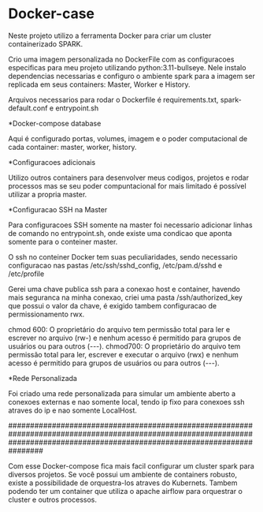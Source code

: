 # Docker-case
Neste projeto utilizo a ferramenta Docker para criar um cluster containerizado SPARK.

Crio uma imagem personalizada no DockerFile com as configuracoes especificas para meu projeto utilizando python:3.11-bullseye. Nele instalo dependencias necessarias e configuro o ambiente spark para a imagem ser replicada em seus containers: Master, Worker e History. 

Arquivos necessarios para rodar o Dockerfile é requirements.txt, spark-default.conf e entrypoint.sh  

*Docker-compose database

Aqui é configurado portas, volumes, imagem e o poder computacional de cada container: master, worker, history. 

*Configuracoes adicionais

Utilizo outros containers para desenvolver meus codigos, projetos e rodar processos mas se seu poder compuntacional for mais limitado é possível utilizar a propria master. 

*Configuracao SSH na Master

Para configuracoes SSH somente na master foi necessario adicionar linhas de comando no entrypoint.sh, onde existe uma condicao que aponta somente para o conteiner master. 

O ssh no conteiner Docker tem suas peculiaridades, sendo necessario configuracao nas pastas /etc/ssh/sshd_config, /etc/pam.d/sshd e /etc/profile

Gerei uma chave publica ssh para a conexao host e container, havendo mais seguranca na minha conexao, criei uma pasta /ssh/authorized_key que possui o valor da chave, é exigido tambem configuracao de permissionamento rwx.

chmod 600: O proprietário do arquivo tem permissão total para ler e escrever no arquivo (rw-) e nenhum acesso é permitido para grupos de usuários ou para outros (---).
chmod700: O proprietário do arquivo tem permissão total para ler, escrever e executar o arquivo (rwx) e nenhum acesso é permitido para grupos de usuários ou para outros (---).

*Rede Personalizada 

Foi criado uma rede personalizada para simular um ambiente aberto a conexoes externas e nao somente local, tendo ip fixo para conexoes ssh atraves do ip e nao somente LocalHost. 

################################################################################################################################################################################

Com esse Docker-compose fica mais facil configurar um cluster spark para diversos projetos. Se você possui um ambiente de containers robusto, existe a possibilidade de orquestra-los atraves do Kubernets. Tambem podendo ter um container que utiliza o apache airflow para orquestrar o cluster e outros processos. 
























